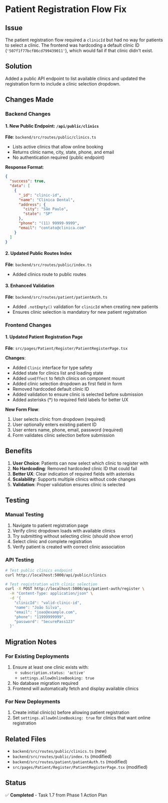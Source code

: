 # Patient Registration Flow Fix

## Issue
The patient registration flow required a `clinicId` but had no way for patients to select a clinic. The frontend was hardcoding a default clinic ID (`'507f1f77bcf86cd799439011'`), which would fail if that clinic didn't exist.

## Solution
Added a public API endpoint to list available clinics and updated the registration form to include a clinic selection dropdown.

## Changes Made

### Backend Changes

#### 1. New Public Endpoint: `/api/public/clinics`
**File**: `backend/src/routes/public/clinics.ts`

- Lists active clinics that allow online booking
- Returns clinic name, city, state, phone, and email
- No authentication required (public endpoint)

**Response Format**:
```json
{
  "success": true,
  "data": [
    {
      "_id": "clinic-id",
      "name": "Clínica Dental",
      "address": {
        "city": "São Paulo",
        "state": "SP"
      },
      "phone": "(11) 99999-9999",
      "email": "contato@clinica.com"
    }
  ]
}
```

#### 2. Updated Public Routes Index
**File**: `backend/src/routes/public/index.ts`

- Added clinics route to public routes

#### 3. Enhanced Validation
**File**: `backend/src/routes/patient/patientAuth.ts`

- Added `.notEmpty()` validation for `clinicId` when creating new patients
- Ensures clinic selection is mandatory for new patient registration

### Frontend Changes

#### 1. Updated Patient Registration Page
**File**: `src/pages/Patient/Register/PatientRegisterPage.tsx`

**Changes**:
- Added `Clinic` interface for type safety
- Added state for clinics list and loading state
- Added `useEffect` to fetch clinics on component mount
- Added clinic selection dropdown as first field in form
- Removed hardcoded default clinic ID
- Added validation to ensure clinic is selected before submission
- Added asterisks (*) to required field labels for better UX

**New Form Flow**:
1. User selects clinic from dropdown (required)
2. User optionally enters existing patient ID
3. User enters name, phone, email, password (required)
4. Form validates clinic selection before submission

## Benefits

1. **User Choice**: Patients can now select which clinic to register with
2. **No Hardcoding**: Removed hardcoded clinic ID that could fail
3. **Better UX**: Clear indication of required fields with asterisks
4. **Scalability**: Supports multiple clinics without code changes
5. **Validation**: Proper validation ensures clinic is selected

## Testing

### Manual Testing
1. Navigate to patient registration page
2. Verify clinic dropdown loads with available clinics
3. Try submitting without selecting clinic (should show error)
4. Select clinic and complete registration
5. Verify patient is created with correct clinic association

### API Testing
```bash
# Test public clinics endpoint
curl http://localhost:5000/api/public/clinics

# Test registration with clinic selection
curl -X POST http://localhost:5000/api/patient-auth/register \
  -H "Content-Type: application/json" \
  -d '{
    "clinicId": "valid-clinic-id",
    "name": "João Silva",
    "email": "joao@example.com",
    "phone": "11999999999",
    "password": "SecurePass123"
  }'
```

## Migration Notes

### For Existing Deployments
1. Ensure at least one clinic exists with:
   - `subscription.status: 'active'`
   - `settings.allowOnlineBooking: true`
2. No database migration required
3. Frontend will automatically fetch and display available clinics

### For New Deployments
1. Create initial clinic(s) before allowing patient registration
2. Set `settings.allowOnlineBooking: true` for clinics that want online registration

## Related Files
- `backend/src/routes/public/clinics.ts` (new)
- `backend/src/routes/public/index.ts` (modified)
- `backend/src/routes/patient/patientAuth.ts` (modified)
- `src/pages/Patient/Register/PatientRegisterPage.tsx` (modified)

## Status
✅ **Completed** - Task 1.7 from Phase 1 Action Plan
